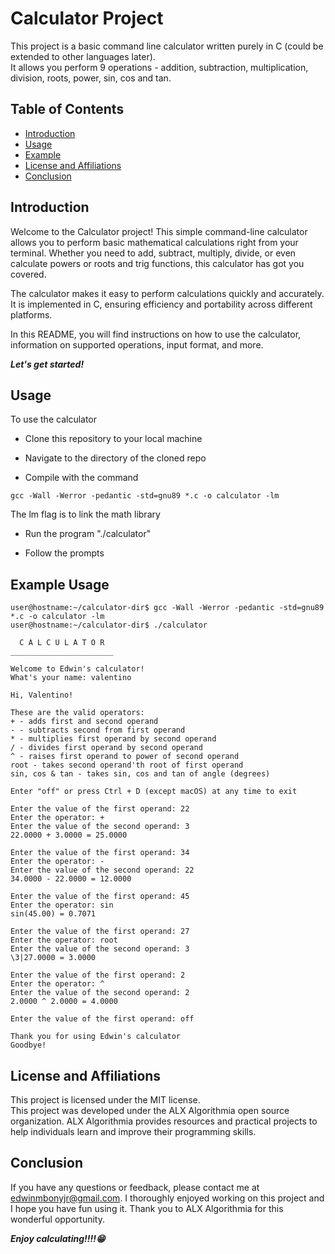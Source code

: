 # Calculator Project

This project is a basic command line calculator written purely in C (could be extended to other languages later).  
It allows you perform 9 operations - addition, subtraction, multiplication, division, roots, power, sin, cos and tan.

## Table of Contents

- [Introduction](#introduction)
- [Usage](#usage)
- [Example](#example-usage)
- [License and Affiliations](#license-and-affiliations)
- [Conclusion](#conclusion)

## Introduction

Welcome to the Calculator project! This simple command-line calculator allows you to perform basic mathematical calculations right from your terminal. Whether you need to add, subtract, multiply, divide, or even calculate powers or roots and trig functions, this calculator has got you covered.

The calculator makes it easy to perform calculations quickly and accurately. It is implemented in C, ensuring efficiency and portability across different platforms.

In this README, you will find instructions on how to use the calculator, information on supported operations, input format, and more.  

***Let's get started!***

## Usage

To use the calculator

- Clone this repository to your local machine

- Navigate to the directory of the cloned repo

- Compile with the command

```console
gcc -Wall -Werror -pedantic -std=gnu89 *.c -o calculator -lm
```

The lm flag is to link the math library

- Run the program "./calculator"

- Follow the prompts

## Example Usage

```console
user@hostname:~/calculator-dir$ gcc -Wall -Werror -pedantic -std=gnu89 *.c -o calculator -lm
user@hostname:~/calculator-dir$ ./calculator

  C A L C U L A T O R  
_______________________

Welcome to Edwin's calculator!
What's your name: valentino

Hi, Valentino!

These are the valid operators:
+ - adds first and second operand
- - subtracts second from first operand
* - multiplies first operand by second operand
/ - divides first operand by second operand
^ - raises first operand to power of second operand
root - takes second operand'th root of first operand
sin, cos & tan - takes sin, cos and tan of angle (degrees)

Enter "off" or press Ctrl + D (except macOS) at any time to exit

Enter the value of the first operand: 22
Enter the operator: + 
Enter the value of the second operand: 3
22.0000 + 3.0000 = 25.0000

Enter the value of the first operand: 34
Enter the operator: -
Enter the value of the second operand: 22
34.0000 - 22.0000 = 12.0000

Enter the value of the first operand: 45
Enter the operator: sin
sin(45.00) = 0.7071

Enter the value of the first operand: 27
Enter the operator: root
Enter the value of the second operand: 3
\3|27.0000 = 3.0000

Enter the value of the first operand: 2
Enter the operator: ^
Enter the value of the second operand: 2
2.0000 ^ 2.0000 = 4.0000

Enter the value of the first operand: off

Thank you for using Edwin's calculator
Goodbye!
```

## License and Affiliations

This project is licensed under the MIT license.  
This project was developed under the ALX Algorithmia open source organization. ALX Algorithmia provides resources and practical projects to help individuals learn and improve their programming skills.

## Conclusion

If you have any questions or feedback, please contact me at [edwinmbonyjr@gmail.com](mailto:edwinmbonyjr@gmail.com). I thoroughly enjoyed working on this project and I hope you have fun using it. Thank you to ALX Algorithmia for this wonderful opportunity.  

***Enjoy calculating!!!!😁***
